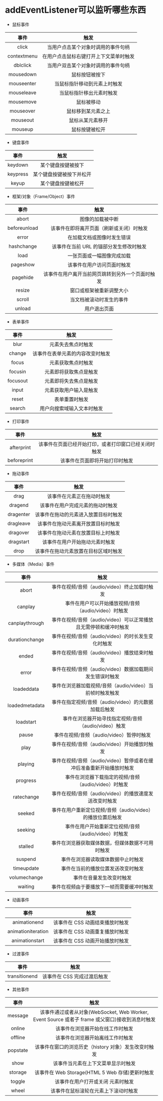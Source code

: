 <!--
 * @Autor: 卢建
 * @LastEditors: 卢建
 * @Description: addEventListener可以监听哪些东西
 * @Date: 2021-02-01 09:32:25
 * @LastEditTime: 2021-02-01 15:59:13
-->
# addEventListener可以监听哪些东西

* 鼠标事件

| 事件 | 触发 |
| :---: | :---: |
| click | 当用户点击某个对象时调用的事件句柄 |
| contextmenu | 在用户点击鼠标右键打开上下文菜单时触发 |
| dblclick | 当用户双击某个对象时调用的事件句柄 |
| mousedown | 鼠标按钮被按下 |
| mouseenter | 当鼠标指针移动到元素上时触发 |
| mouseleave | 当鼠标指针移出元素时触发 |
| mousemove | 鼠标被移动 |
| mouseover | 鼠标移到某元素之上 |
| mouseout | 鼠标从某元素移开 |
| mouseup | 鼠标按键被松开 |
       
* 键盘事件

| 事件 | 触发 |
| :---: | :---: |
| keydown | 某个键盘按键被按下 |
| keypress | 某个键盘按键被按下并松开 |
| keyup | 某个键盘按键被松开 | 
     
* 框架/对象（Frame/Object）事件

| 事件 | 触发 |
| :---: | :---: |
| abort | 图像的加载被中断 |
| beforeunload | 该事件在即将离开页面（刷新或关闭）时触发 |
| error | 在加载文档或图像时发生错误 |
| hashchange | 该事件在当前 URL 的锚部分发生修改时触发 |
| load | 一张页面或一幅图像完成加载 |
| pageshow | 该事件在用户访问页面时触发 |
| pagehide | 该事件在用户离开当前网页跳转到另外一个页面时触发 |
| resize | 窗口或框架被重新调整大小 |
| scroll | 当文档被滚动时发生的事件 |
| unload | 用户退出页面 |
          
* 表单事件

事件 | 触发 |
| :---: | :---: |
| blur | 元素失去焦点时触发 |
| change | 该事件在表单元素的内容改变时触发 |
| focus | 元素获取焦点时触发 |
| focusin | 元素即将获取焦点是触发 |
| focusout | 元素即将失去焦点是触发 |
| input | 元素获取用户输入是触发 |
| reset | 表单重置时触发 |
| search | 用户向搜索域输入文本时触发 |
   
* 打印事件

| 事件 | 触发 |
| :---: | :---: |
| afterprint | 该事件在页面已经开始打印，或者打印窗口已经关闭时触发 |
| beforeprint | 该事件在页面即将开始打印时触发 |
      
* 拖动事件

| 事件 | 触发 |
| :---: | :---: |
| drag | 该事件在元素正在拖动时触发 |
| dragend | 该事件在用户完成元素的拖动时触发 |
| dragenter | 该事件在拖动的元素进入放置目标时触发 |
| dragleave | 该事件在拖动元素离开放置目标时触发 |
| dragover | 该事件在拖动元素在放置目标上时触发 |
| dragstart | 该事件在用户开始拖动元素时触发 |
| drop | 该事件在拖动元素放置在目标区域时触发 |
      
* 多媒体（Media）事件

| 事件 | 触发 |
| :---: | :---: |
| abort | 事件在视频/音频（audio/video）终止加载时触发 |
| canplay | 事件在用户可以开始播放视频/音频（audio/video）时触发 |
| canplaythrough | 事件在视频/音频（audio/video）可以正常播放且无需停顿和缓冲时触发 |
| durationchange | 事件在视频/音频（audio/video）的时长发生变化时触发 |
| ended | 事件在视频/音频（audio/video）播放结束时触发 |
| error | 事件在视频/音频（audio/video）数据加载期间发生错误时触发 |
| loadeddata | 事件在浏览器加载视频/音频（audio/video）当前帧时触发触发 |
| loadedmetadata | 事件在指定视频/音频（audio/video）的元数据加载后触发 |
| loadstart | 事件在浏览器开始寻找指定视频/音频（audio/video）触发 |
| pause | 事件在视频/音频（audio/video）暂停时触发 |
| play | 事件在视频/音频（audio/video）开始播放时触发 |
| playing | 事件在视频/音频（audio/video）暂停或者在缓冲后准备重新开始播放时触发 |
| progress | 事件在浏览器下载指定的视频/音频（audio/video）时触发 |
| ratechange | 事件在视频/音频（audio/video）的播放速度发送改变时触发 |
| seeked | 事件在用户重新定位视频/音频（audio/video）的播放位置后触发 |
| seeking | 事件在用户开始重新定位视频/音频（audio/video）时触发 |
| stalled | 事件在浏览器获取媒体数据，但媒体数据不可用时触发 |
| suspend | 事件在浏览器读取媒体数据中止时触发 |
| timeupdate | 事件在当前的播放位置发送改变时触发 |
| volumechange | 事件在音量发生改变时触发 |
| waiting | 事件在视频由于要播放下一帧而需要缓冲时触发 |
     
* 动画事件

| 事件 | 触发 |
| :---: | :---: |
| animationend | 该事件在 CSS 动画结束播放时触发 |
| animationiteration | 该事件在 CSS 动画重复播放时触发 |
| animationstart | 该事件在 CSS 动画开始播放时触发 |
     
* 过渡事件

| 事件 | 触发 |
| :---: | :---: |
| transitionend | 该事件在 CSS 完成过渡后触发 |
     
* 其他事件

| 事件 | 触发 |
| :---: | :---: |
| message | 该事件通过或者从对象(WebSocket, Web Worker, Event Source 或者子 frame 或父窗口)接收到消息时触发 |
| online | 该事件在浏览器开始在线工作时触发 |
| offline | 该事件在浏览器开始离线工作时触发 |
| popstate | 该事件在窗口的浏览历史（history 对象）发生改变时触发 |
| show | 该事件当元素在上下文菜单显示时触发 |
| storage | 该事件在 Web Storage(HTML 5 Web 存储)更新时触发 |
| toggle | 该事件在用户打开或关闭 元素时触发 |
| wheel | 该事件在鼠标滚轮在元素上下滚动时触发 |